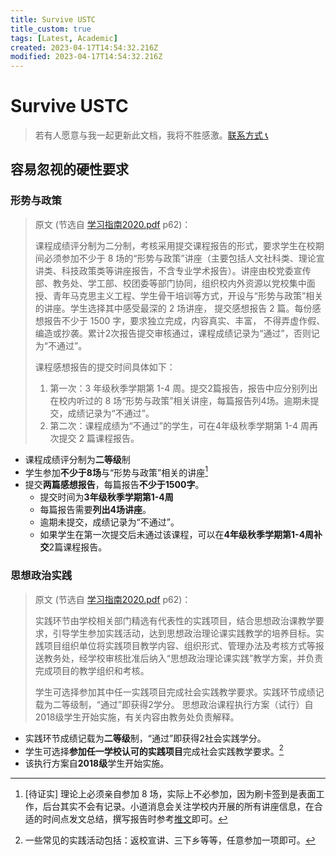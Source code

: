 ```yaml
---
title: Survive USTC
title_custom: true
tags: [Latest, Academic]
created: 2023-04-17T14:54:32.216Z
modified: 2023-04-17T14:54:32.216Z
---
```


# Survive USTC

> 若有人愿意与我一起更新此文档，我将不胜感激。[联系方式 📞](@note/about)

## 容易忽视的硬性要求

### 形势与政策

> 原文 (节选自 [学习指南2020.pdf](https://www.teach.ustc.edu.cn/notice/notice-info/11986.html/attachment/%e5%ad%a6%e4%b9%a0%e6%8c%87%e5%8d%972020) p62)：
>
> 课程成绩评分制为二分制，考核采用提交课程报告的形式，要求学生在校期间必须参加不少于 8 场的“形势与政策”讲座（主要包括人文社科类、理论宣讲类、科技政策类等讲座报告，不含专业学术报告）。讲座由校党委宣传部、教务处、学工部、校团委等部门协同，组织校内外资源以党校集中面授、青年马克思主义工程、学生骨干培训等方式，开设与“形势与政策”相关的讲座。学生选择其中感受最深的 2 场讲座， 提交感想报告 2 篇。每份感想报告不少于 1500 字，要求独立完成，内容真实、丰富， 不得弄虚作假、编造或抄袭。累计2次报告提交审核通过，课程成绩记录为“通过”，否则记为“不通过”。
>
> 课程感想报告的提交时间具体如下：
>
> 1. 第一次：3 年级秋季学期第 1-4 周。提交2篇报告，报告中应分别列出在校内听过的 8 场“形势与政策”相关讲座，每篇报告列4场。逾期未提交，成绩记录为“不通过”。
> 2. 第二次：课程成绩为“不通过”的学生，可在4年级秋季学期第 1-4 周再次提交 2 篇课程报告。

- 课程成绩评分制为**二等级**制
- 学生参加**不少于8场**与“形势与政策”相关的讲座[^1]
- 提交**两篇感想报告**，每篇报告**不少于1500字**。
  - 提交时间为**3年级秋季学期第1-4周**
  - 每篇报告需要**列出4场讲座**。
  - 逾期未提交，成绩记录为“不通过”。
  - 如果学生在第一次提交后未通过该课程，可以在**4年级秋季学期第1-4周补交**2篇课程报告。

### 思想政治实践

> 原文 (节选自 [学习指南2020.pdf](https://www.teach.ustc.edu.cn/notice/notice-info/11986.html/attachment/%e5%ad%a6%e4%b9%a0%e6%8c%87%e5%8d%972020) p62)：
>
> 实践环节由学校相关部门精选有代表性的实践项目，结合思想政治课教学要求，引导学生参加实践活动，达到思想政治理论课实践教学的培养目标。实践项目组织单位将实践项目教学内容、组织形式、管理办法及考核方式等报送教务处，经学校审核批准后纳入“思想政治理论课实践”教学方案，并负责完成项目的教学组织和考核。
>
> 学生可选择参加其中任一实践项目完成社会实践教学要求。实践环节成绩记载为二等级制，“通过”即获得2学分。
> 思想政治课程执行方案（试行）自2018级学生开始实施，有关内容由教务处负责解释。

- 实践环节成绩记载为**二等级**制，“通过”即获得2社会实践学分。
- 学生可选择**参加任一学校认可的实践项目**完成社会实践教学要求。[^2]
- 该执行方案自**2018级**学生开始实施。

[^1]: [待证实] 理论上必须亲自参加 8 场，实际上不必参加，因为刷卡签到是表面工作，后台其实不会有记录。小道消息会关注学校内开展的所有讲座信息，在合适的时间点发文总结，撰写报告时参考[推文](https://mp.weixin.qq.com/s?__biz=MzU5MjY5NTUzNQ==&mid=2247483683&idx=1&sn=da40340908baeba4155fd25e3335d216#rd)即可。

[^2]: 一些常见的实践活动包括：返校宣讲、三下乡等等，任意参加一项即可。
